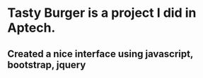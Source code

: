 # Tasty Burger is a project I did in Aptech.

## Created a nice interface using javascript, bootstrap, jquery
